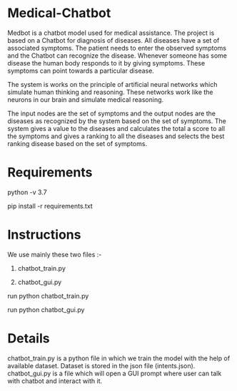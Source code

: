 # Medical-Chatbot
Medbot is a chatbot model used for medical assistance. The project is based on a Chatbot for diagnosis of diseases. All diseases have a set of associated symptoms. The patient needs to enter the observed symptoms and the Chatbot can recognize the disease. Whenever someone has some disease the human body responds to it by giving symptoms. These symptoms can point towards a particular disease.

The system is works on the principle of artificial neural networks which simulate human thinking and reasoning. These networks work like the neurons in our brain and simulate medical reasoning. 
 
The input nodes are the set of symptoms and the output nodes are the diseases as recognized by the system based on the set of symptoms. The system gives a value to the diseases and calculates the total a score to all the symptoms and gives a ranking to all the diseases and selects the best ranking disease based on the set of symptoms.


# Requirements
python -v 3.7

pip install -r requirements.txt 


# Instructions
We use mainly these two files :-

1. chatbot_train.py

2. chatbot_gui.py

run python chatbot_train.py

run python chatbot_gui.py


# Details
chatbot_train.py is a python file in which we train the model with the help of available dataset.
Dataset is stored in the json file (intents.json).
chatbot_gui.py is a file which will open a GUI prompt where user can talk with chatbot and interact with it.
